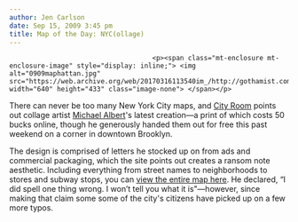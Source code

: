 ```yaml
---
author: Jen Carlson
date: Sep 15, 2009 3:45 pm
title: Map of the Day: NYC(ollage)
---
```


	
										<p><span class="mt-enclosure mt-enclosure-image" style="display: inline;"> <img alt="0909maphattan.jpg" src="https://web.archive.org/web/20170316113540im_/http://gothamist.com/attachments/arts_jen/0909maphattan.jpg" width="640" height="433" class="image-none"> </span></p>

<p>There can never be too many New York City maps, and <a href="https://web.archive.org/web/20170316113540/http://cityroom.blogs.nytimes.com/2009/09/15/thats-one-big-map-of-m-a-n-h-a-t-t-a-n/">City Room</a> points out collage artist <a href="https://web.archive.org/web/20170316113540/http://michaelalbert.com/">Michael Albert</a>&apos;s latest creation&#x2014;a print of which costs 50 bucks online, though he generously handed them out for free this past weekend on a corner in downtown Brooklyn. </p>

<p>The design is comprised of letters he stocked up on from ads and commercial packaging, which the site points out creates a ransom note aesthetic. Including everything from street names to neighborhoods to stores and subway stops, you can <a href="https://web.archive.org/web/20170316113540/http://www.scribd.com/doc/19743038/Michael-Alberts-Collage-Map-of-Manhattan">view the entire map here</a>. He declared, &#x201C;I did spell one thing wrong. I won&#x2019;t tell you what it is&quot;&#x2014;however, since making that claim some some of the city&apos;s citizens have picked up on a few more typos.</p>					
										
									
				